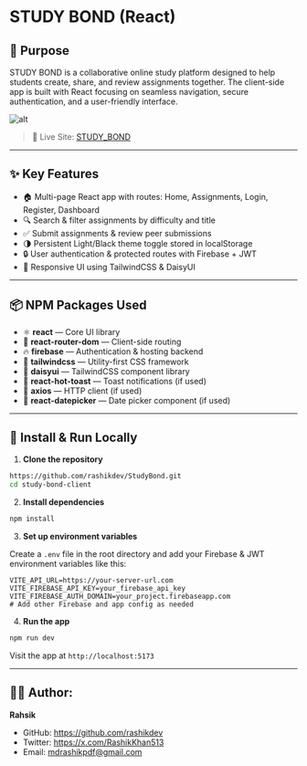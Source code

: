 # STUDY BOND  (React)

## 🎯 Purpose

STUDY BOND is a collaborative online study platform designed to help students create, share, and review assignments together. The client-side app is built with React focusing on seamless navigation, secure authentication, and a user-friendly interface.

![alt](https://i.postimg.cc/ZKXyDfx4/image.png)


> 🔗 Live Site: [STUDY_BOND](https://study-bond-bd1de.web.app)

---

## ✨ Key Features

- 🏠 Multi-page React app with routes: Home, Assignments, Login, Register, Dashboard
- 🔍 Search & filter assignments by difficulty and title
- ✅ Submit assignments & review peer submissions
- 🌗 Persistent Light/Black theme toggle stored in localStorage
- 🔒 User authentication & protected routes with Firebase + JWT
- 📱 Responsive UI using TailwindCSS & DaisyUI

---

## 📦 NPM Packages Used

- ⚛️ **react** — Core UI library
- 🔁 **react-router-dom** — Client-side routing
- 🔥 **firebase** — Authentication & hosting backend
- 🎨 **tailwindcss** — Utility-first CSS framework
- 💎 **daisyui** — TailwindCSS component library
- 🔔 **react-hot-toast** — Toast notifications (if used)
- 📡 **axios** — HTTP client (if used)
- 📅 **react-datepicker** — Date picker component (if used)

---

## 🚀 Install & Run Locally

1. **Clone the repository**

```bash
https://github.com/rashikdev/StudyBond.git
cd study-bond-client
```

2. **Install dependencies**

```bash
npm install
```

3. **Set up environment variables**

Create a `.env` file in the root directory and add your Firebase & JWT environment variables like this:

```env
VITE_API_URL=https://your-server-url.com
VITE_FIREBASE_API_KEY=your_firebase_api_key
VITE_FIREBASE_AUTH_DOMAIN=your_project.firebaseapp.com
# Add other Firebase and app config as needed
```

4. **Run the app**

```bash
npm run dev
```

Visit the app at `http://localhost:5173`

---

## 👨‍💻 Author:
**Rahsik**

- GitHub: https://github.com/rashikdev
- Twitter:  https://x.com/RashikKhan513
- Email: mdrashikpdf@gmail.com
```
